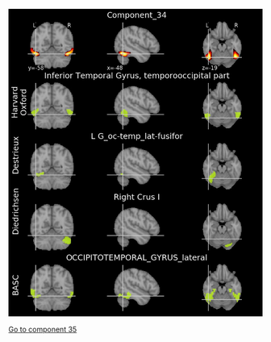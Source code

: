![34](preliminary/34.jpg "Component 34")

[Go to component 35](https://parietal-inria.github.io/MODL_atlas/128/35 "Component 35")
